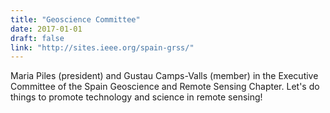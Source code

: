```yaml
---
title: "Geoscience Committee"
date: 2017-01-01
draft: false
link: "http://sites.ieee.org/spain-grss/"
---
```


Maria Piles (president) and Gustau Camps-Valls (member) in the Executive Committee of the Spain Geoscience and Remote Sensing Chapter. Let's do things to promote technology and science in remote sensing!

